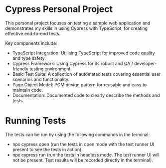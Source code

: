 # Cypress Personal Project 
This personal project focuses on testing a sample web application and demonstrates my skills in using Cypress with TypeScript, for creating effective end-to-end tests.

Key components include:

* TypeScript Integration: Utilising TypeScript for improved code quality and type safety.
* Cypress Framework: Using Cypress for its robust and QA / developer-friendly testing environment.
* Basic Test Suite: A collection of automated tests covering essential user scenarios and functionality.
* Page Object Model: POM design pattern for reusable and easy to maintain code.
* Documentation: Documented code to clearly describe the methods and tests

# Running Tests
The tests can be run by using the following commands in the terminal:

* npx cypress open (run the tests in open mode with the test runner UI present to see the tests in action).
* npx cypress run (run the tests in headless mode. The test runner UI will not be present. Test results will be recorded directly in the terminal).
